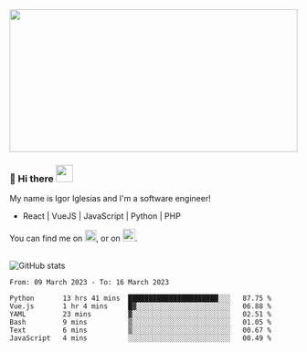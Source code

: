 <img src="https://c.tenor.com/KjVxfRrrncUAAAAd/matrix.gif" width="100%" height="250px">

### 🔭 Hi there <img src="https://raw.githubusercontent.com/MartinHeinz/MartinHeinz/master/wave.gif" width="30px">


My name is Igor Iglesias and I'm a software engineer!
<br>

<ul>
  <li> React | VueJS | JavaScript | Python | PHP </li>
</ul>
You can find me on <a href="https://twitter.com/IgorIglesias5"><img src="https://i.imgur.com/JLLlB5S.png" width="20px"></a>, or on <a href="https://www.linkedin.com/in/igor-iglesias-62478428/"><img src="https://i.imgur.com/PXyIkWx.png" width="22px"></a>.

<br>
<br>

![GitHub stats](https://github-readme-stats.vercel.app/api?username=igoiglesias&show_icons=true&count_private=true&theme=chartreuse-dark&hide_title=true)

<!--START_SECTION:waka-->

```text
From: 09 March 2023 - To: 16 March 2023

Python       13 hrs 41 mins  ██████████████████████░░░   87.75 %
Vue.js       1 hr 4 mins     █▓░░░░░░░░░░░░░░░░░░░░░░░   06.88 %
YAML         23 mins         ▓░░░░░░░░░░░░░░░░░░░░░░░░   02.51 %
Bash         9 mins          ▒░░░░░░░░░░░░░░░░░░░░░░░░   01.05 %
Text         6 mins          ▒░░░░░░░░░░░░░░░░░░░░░░░░   00.67 %
JavaScript   4 mins          ░░░░░░░░░░░░░░░░░░░░░░░░░   00.49 %
```

<!--END_SECTION:waka-->
